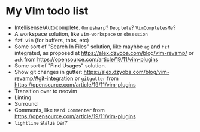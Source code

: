 # My VIm todo list

* Intellisense/Autocomplete.  `Omnisharp`?  `Deoplete`? `VimCompletesMe`?
* A workspace solution, like `vim-workspace` or `obsession`
* `fzf-vim` (for buffers, tabs, etc)
* Some sort of "Search In Files" solution, like mayhbe `ag` and `fzf` integrated, as proposed at https://alex.dzyoba.com/blog/vim-revamp/ or `ack` from https://opensource.com/article/19/11/vim-plugins
* Some sort of "Find Usages" solution.  
* Show git changes in gutter: https://alex.dzyoba.com/blog/vim-revamp/#git-integration or `gitgutter` from https://opensource.com/article/19/11/vim-plugins
* Transition over to neovim
* Linting
* Surround
* Comments, like `Nerd Commenter` from https://opensource.com/article/19/11/vim-plugins
* `lightline` status bar?
